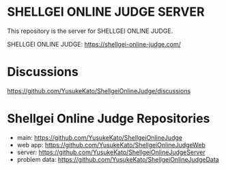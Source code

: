 # SHELLGEI ONLINE JUDGE SERVER
This repository is the server for SHELLGEI ONLINE JUDGE.

SHELLGEI ONLINE JUDGE: https://shellgei-online-judge.com/

# Discussions
https://github.com/YusukeKato/ShellgeiOnlineJudge/discussions

# Shellgei Online Judge Repositories
- main: https://github.com/YusukeKato/ShellgeiOnlineJudge
- web app: https://github.com/YusukeKato/ShellgeiOnlineJudgeWeb
- server: https://github.com/YusukeKato/ShellgeiOnlineJudgeServer
- problem data: https://github.com/YusukeKato/ShellgeiOnlineJudgeData

